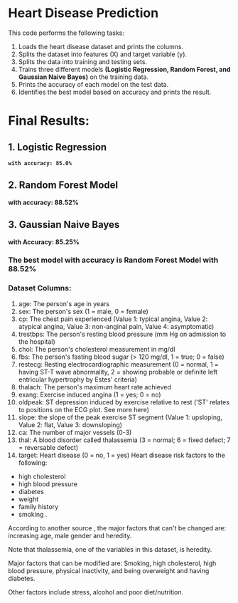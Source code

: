 # Heart Disease Prediction
This code performs the following tasks:

1. Loads the heart disease dataset and prints the columns.
2. Splits the dataset into features (X) and target variable (y).
3. Splits the data into training and testing sets.
4. Trains three different models <b>(Logistic Regression, Random Forest, and Gaussian Naive Bayes)</b> on the training data.
5. Prints the accuracy of each model on the test data.
6. Identifies the best model based on accuracy and prints the result.

# Final Results:<b>
## 1. Logistic Regression
    with accuracy: 85.0%
## 2. Random Forest Model
   with accuracy: 88.52%
## 3. Gaussian Naive Bayes
   with Accuracy: 85.25% </b>

### The best model with accuracy is Random Forest Model with 88.52%

### Dataset Columns:
1. age: The person's age in years
2. sex: The person's sex (1 = male, 0 = female)
3. cp: The chest pain experienced (Value 1: typical angina, Value 2: atypical angina, Value 3: non-anginal pain, Value 4: asymptomatic)
4. trestbps: The person's resting blood pressure (mm Hg on admission to the hospital)
5. chol: The person's cholesterol measurement in mg/dl
6. fbs: The person's fasting blood sugar (> 120 mg/dl, 1 = true; 0 = false)
7. restecg: Resting electrocardiographic measurement (0 = normal, 1 = having ST-T wave abnormality, 2 = showing probable or definite left  entricular hypertrophy by Estes' criteria)
8. thalach: The person's maximum heart rate achieved
9. exang: Exercise induced angina (1 = yes; 0 = no)
10. oldpeak: ST depression induced by exercise relative to rest ('ST' relates to positions on the ECG plot. See more here)
11. slope: the slope of the peak exercise ST segment (Value 1: upsloping, Value 2: flat, Value 3: downsloping)
12. ca: The number of major vessels (0-3)
13. thal: A blood disorder called thalassemia (3 = normal; 6 = fixed defect; 7 = reversable defect)
14. target: Heart disease (0 = no, 1 = yes)
Heart disease risk factors to the following: 
- high cholesterol
- high blood pressure
- diabetes
- weight
- family history
- smoking . 

According to another source , the major factors that can't be changed are: increasing age, male gender and heredity. 

Note that thalassemia, one of the variables in this dataset, is heredity. 

Major factors that can be modified are: Smoking, high cholesterol, high blood pressure, physical inactivity, and being overweight and having diabetes. 

Other factors include stress, alcohol and poor diet/nutrition.